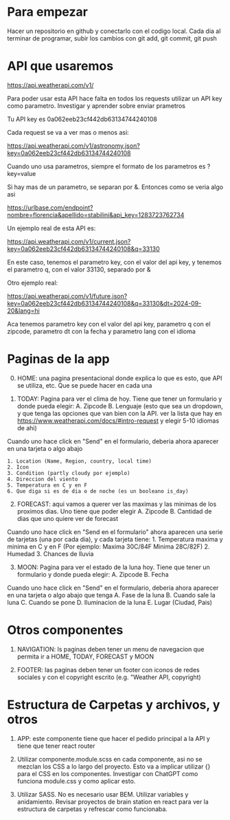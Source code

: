 # Para empezar

Hacer un repositorio en github y conectarlo con el codigo local.
Cada dia al terminar de programar, subir los cambios con git add, git commit, git push

# API que usaremos

https://api.weatherapi.com/v1/

Para poder usar esta API hace falta en todos los requests utilizar un API key como parametro. Investigar y aprender sobre enviar prametros

Tu API key es 0a062eeb23cf442db63134744240108

Cada request se va a ver mas o menos asi:

https://api.weatherapi.com/v1/astronomy.json?key=0a062eeb23cf442db63134744240108

Cuando uno usa parametros, siempre el formato de los parametros es ?key=value

Si hay mas de un parametro, se separan por &. Entonces como se veria algo asi

https://urlbase.com/endpoint?nombre=florencia&apellido=stabilini&api_key=1283723762734

Un ejemplo real de esta API es:

https://api.weatherapi.com/v1/current.json?key=0a062eeb23cf442db63134744240108&q=33130

En este caso, tenemos el parametro key, con el valor del api key, y tenemos el parametro q, con el valor 33130, separado por &

Otro ejemplo real:

https://api.weatherapi.com/v1/future.json?key=0a062eeb23cf442db63134744240108&q=33130&dt=2024-09-20&lang=hi

Aca tenemos parametro key con el valor del api key, parametro q con el zipcode, parametro dt con la fecha y parametro lang con el idioma

# Paginas de la app

0. HOME: una pagina presentacional donde explica lo que es esto, que API se utiliza, etc. Que se puede hacer en cada una

1. TODAY: Pagina para ver el clima de hoy. Tiene que tener un formulario y donde pueda elegir:
   A. Zipcode
   B. Lenguaje (esto que sea un dropdown, y que tenga las opciones que van bien con la API. ver la lista que hay en https://www.weatherapi.com/docs/#intro-request y elegir 5-10 idiomas de ahi)

Cuando uno hace click en "Send" en el formulario, deberia ahora aparecer en una tarjeta o algo abajo

    1. Location (Name, Region, country, local time)
    2. Icon
    3. Condition (partly cloudy por ejemplo)
    4. Direccion del viento
    5. Temperatura en C y en F
    6. Que diga si es de dia o de noche (es un booleano is_day)

2. FORECAST: aqui vamos a querer ver las maximas y las minimas de los proximos dias. Uno tiene que poder elegir
   A. Zipcode
   B. Cantidad de dias que uno quiere ver de forecast

Cuando uno hace click en "Send en el formulario" ahora aparecen una serie de tarjetas (una por cada dia), y cada tarjeta tiene: 1. Temperatura maxima y minima en C y en F (Por ejemplo: Maxima 30C/84F Minima 28C/82F) 2. Humedad 3. Chances de lluvia

3. MOON: Pagina para ver el estado de la luna hoy. Tiene que tener un formulario y donde pueda elegir:
   A. Zipcode
   B. Fecha

Cuando uno hace click en "Send" en el formulario, deberia ahora aparecer en una tarjeta o algo abajo que tenga
A. Fase de la luna
B. Cuando sale la luna
C. Cuando se pone
D. Iluminacion de la luna
E. Lugar (Ciudad, Pais)

# Otros componentes

1. NAVIGATION: ls paginas deben tener un menu de navegacion que permita ir a HOME, TODAY, FORECAST y MOON

2. FOOTER: las paginas deben tener un footer con iconos de redes sociales y con el copyright escrito (e.g. "Weather API, copyright)

# Estructura de Carpetas y archivos, y otros

1. APP: este componente tiene que hacer el pedido principal a la API y tiene que tener react router

2. Utilizar componente.module.scss en cada componente, asi no se mezclan los CSS a lo largo del proyecto. Esto va a implicar utilizar {} para el CSS en los componentes. Investigar con ChatGPT como funciona module.css y como aplicar esto.

3. Utilizar SASS. No es necesario usar BEM. Utilizar variables y anidamiento. Revisar proyectos de brain station en react para ver la estructura de carpetas y refrescar como funcionaba.
